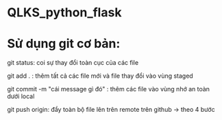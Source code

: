 # QLKS_python_flask

# Sử dụng git cơ bản:
git status: coi sự thay đổi toàn cục của các file 

git add . : thêm tất cả các file mới và file thay đổi vào vùng staged

git commit -m "cái message gì đó" : thêm các file vào vùng nhớ an toàn dưới local

git push origin: đẩy toàn bộ file lên trên remote trên github
-> theo 4 bước 

